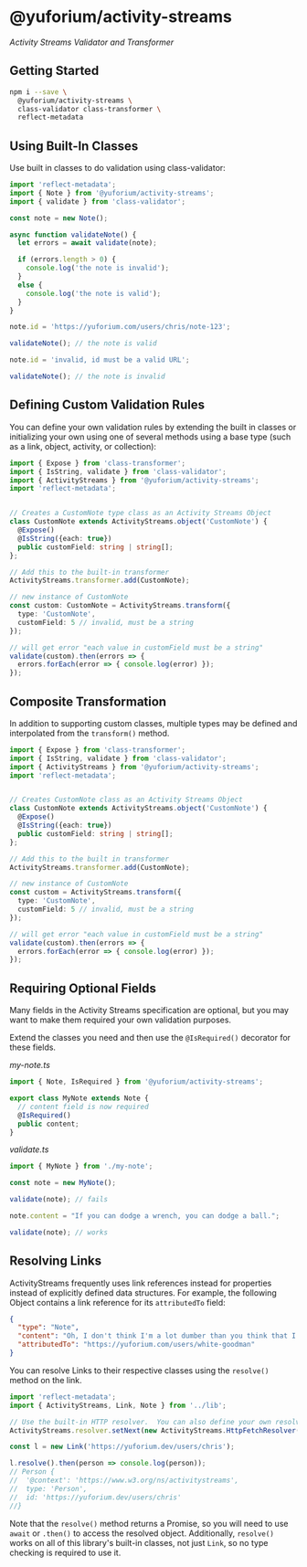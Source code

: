 # @yuforium/activity-streams
_Activity Streams Validator and Transformer_

## Getting Started
```sh
npm i --save \
  @yuforium/activity-streams \
  class-validator class-transformer \
  reflect-metadata
```

## Using Built-In Classes
Use built in classes to do validation using class-validator:

```typescript
import 'reflect-metadata';
import { Note } from '@yuforium/activity-streams';
import { validate } from 'class-validator';

const note = new Note();

async function validateNote() {
  let errors = await validate(note);

  if (errors.length > 0) {
    console.log('the note is invalid');
  }
  else {
    console.log('the note is valid');
  }
}

note.id = 'https://yuforium.com/users/chris/note-123';

validateNote(); // the note is valid

note.id = 'invalid, id must be a valid URL';

validateNote(); // the note is invalid
```

## Defining Custom Validation Rules
You can define your own validation rules by extending the built in classes or initializing your own using one of several methods using a base type (such as a link, object, activity, or collection):

```typescript
import { Expose } from 'class-transformer';
import { IsString, validate } from 'class-validator';
import { ActivityStreams } from '@yuforium/activity-streams';
import 'reflect-metadata';


// Creates a CustomNote type class as an Activity Streams Object
class CustomNote extends ActivityStreams.object('CustomNote') {
  @Expose()
  @IsString({each: true})
  public customField: string | string[];
};

// Add this to the built-in transformer
ActivityStreams.transformer.add(CustomNote);

// new instance of CustomNote
const custom: CustomNote = ActivityStreams.transform({
  type: 'CustomNote',
  customField: 5 // invalid, must be a string
});

// will get error "each value in customField must be a string"
validate(custom).then(errors => {
  errors.forEach(error => { console.log(error) });
});
```

## Composite Transformation
In addition to supporting custom classes, multiple types may be defined and interpolated from the `transform()` method.

```typescript
import { Expose } from 'class-transformer';
import { IsString, validate } from 'class-validator';
import { ActivityStreams } from '@yuforium/activity-streams';
import 'reflect-metadata';


// Creates CustomNote class as an Activity Streams Object
class CustomNote extends ActivityStreams.object('CustomNote') {
  @Expose()
  @IsString({each: true})
  public customField: string | string[];
};

// Add this to the built in transformer
ActivityStreams.transformer.add(CustomNote);

// new instance of CustomNote
const custom = ActivityStreams.transform({
  type: 'CustomNote',
  customField: 5 // invalid, must be a string
});

// will get error "each value in customField must be a string"
validate(custom).then(errors => {
  errors.forEach(error => { console.log(error) });
});
```

## Requiring Optional Fields
Many fields in the Activity Streams specification are optional, but you may want to make them required your own validation purposes.

Extend the classes you need and then use the `@IsRequired()` decorator for these fields.

_my-note.ts_
```typescript
import { Note, IsRequired } from '@yuforium/activity-streams';

export class MyNote extends Note {
  // content field is now required
  @IsRequired()
  public content;
}
```
_validate.ts_
```typescript
import { MyNote } from './my-note';

const note = new MyNote();

validate(note); // fails

note.content = "If you can dodge a wrench, you can dodge a ball.";

validate(note); // works
```

## Resolving Links
ActivityStreams frequently uses link references instead for properties instead of explicitly defined data structures.  For example, the following Object contains a link reference for its `attributedTo` field:

```json
{
  "type": "Note",
  "content": "Oh, I don't think I'm a lot dumber than you think that I thought that I thought I was once.",
  "attributedTo": "https://yuforium.com/users/white-goodman"
}
```

You can resolve Links to their respective classes using the `resolve()` method on the link.

```typescript
import 'reflect-metadata';
import { ActivityStreams, Link, Note } from '../lib';

// Use the built-in HTTP resolver.  You can also define your own resolver by extending the `ActivityStreams.Resolver` class.
ActivityStreams.resolver.setNext(new ActivityStreams.HttpFetchResolver());

const l = new Link('https://yuforium.dev/users/chris');

l.resolve().then(person => console.log(person));
// Person {
//  '@context': 'https://www.w3.org/ns/activitystreams',
//  type: 'Person',
//  id: 'https://yuforium.dev/users/chris'
//}
```

Note that the `resolve()` method returns a Promise, so you will need to use `await` or `.then()` to access the resolved object.  Additionally, `resolve()` works on all of this library's built-in classes, not just `Link`, so no type checking is required to use it.
